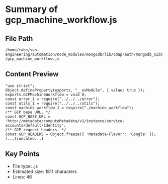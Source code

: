# Summary of gcp_machine_workflow.js
  
## File Path
`/home/tabs/seo-engineering/automation/node_modules/mongodb/lib/cmap/auth/mongodb_oidc/gcp_machine_workflow.js`

## Content Preview
```
"use strict";
Object.defineProperty(exports, "__esModule", { value: true });
exports.GCPMachineWorkflow = void 0;
const error_1 = require("../../../error");
const utils_1 = require("../../../utils");
const machine_workflow_1 = require("./machine_workflow");
/** GCP base URL. */
const GCP_BASE_URL = 'http://metadata/computeMetadata/v1/instance/service-accounts/default/identity';
/** GCP request headers. */
const GCP_HEADERS = Object.freeze({ 'Metadata-Flavor': 'Google' });
[...truncated...]
```

## Key Points
- File type: .js
- Estimated size: 1811 characters
- Lines: 46
